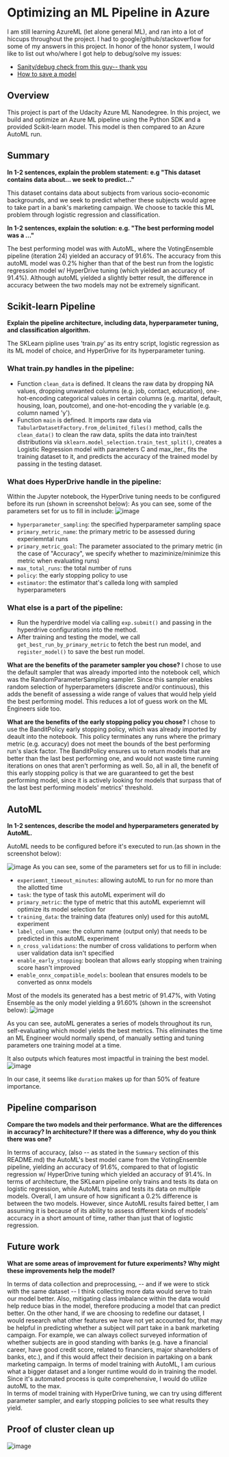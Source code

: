 # Optimizing an ML Pipeline in Azure

I am still learning AzureML (let alone general ML), and ran into a lot of hiccups throughout the project. 
I had to google/github/stackoverflow for some of my answers in this project. In honor of the honor system, I would like to list out who/where I got help to debug/solve my issues:
- [Sanity/debug check from this guy-- thank you](https://github.com/QuirkyDataScientist1978/Microsoft-Azure-Machine-Learning-Engineer-Project-1-Udacity-Solution)
- [How to save a model](https://github.com/MicrosoftDocs/azure-docs/issues/45773)

## Overview
This project is part of the Udacity Azure ML Nanodegree.
In this project, we build and optimize an Azure ML pipeline using the Python SDK and a provided Scikit-learn model.
This model is then compared to an Azure AutoML run.

## Summary
**In 1-2 sentences, explain the problem statement: e.g "This dataset contains data about... we seek to predict..."**

This dataset contains data about subjects from various socio-economic backgrounds, and we seek to predict whether these subjects would agree to take part in a bank's marketing campaign. We choose to tackle this ML problem through logistic regression and classification. 

**In 1-2 sentences, explain the solution: e.g. "The best performing model was a ..."**

The best performing model was with AutoML, where the VotingEnsemble pipeline (iteration 24) yielded an accuracy of 91.6%. 
The accuracy from this autoML model was 0.2% higher than that of the best run from the logistic regression model w/ HyperDrive tuning (which yielded an accuracy of 91.4%). 
Although autoML yielded a slightly better result, the difference in accuracy between the two models may not be extremely significant. 


## Scikit-learn Pipeline
**Explain the pipeline architecture, including data, hyperparameter tuning, and classification algorithm.**

The SKLearn pipline uses 'train.py' as its entry script, logistic regression as its ML model of choice, and HyperDrive for its hyperparameter tuning. 
### What train.py handles in the pipeline: 
- Function `clean_data` is defined. It cleans the raw data by dropping NA values, dropping unwanted columns (e.g. job, contact, education), one-hot-encoding categorical values in certain columns (e.g. marital, default, housing, loan, poutcome), and one-hot-encoding the y variable (e.g. column named 'y').
- Function `main` is defined. It imports raw data via `TabularDatasetFactory.from_delimited_files()` method, calls the `clean_data()` to clean the raw data, splits the data into train/test distributions via `sklearn.model_selection.train_test_split()`, creates a Logistic Regression model with parameters C and max_iter., fits the training dataset to it, and predicts the accuracy of the trained model by passing in the testing dataset.  

### What does HyperDrive handle in the pipeline:
Within the Jupyter notebook, the HyperDrive tuning needs to be configured before its run (shown in screenshot below):
As you can see, some of the parameters set for us to fill in include:
![image](https://user-images.githubusercontent.com/50812346/147689359-1080a479-22b5-452e-8dda-92a3e6dc9149.png)
- `hyperparameter_sampling`: the specified hyperparameter sampling space
- `primary_metric_name`: the primary metric to be assessed during experiemntal runs 
- `primary_metric_goal`: The parameter associated to the primary metric (in the case of "Accuracy", we specify whether to maziminize/minimize this metric when evaluating runs)
- `max_total_runs`: the total number of runs 
- `policy`: the early stopping policy to use
- `estimator`: the estimator that's calleda long with sampled hyperparameters 

### What else is a part of the pipeline:
- Run the hyperdrive model via calling `exp.submit()` and passing in the hyperdrive configurations into the method. 
- After training and testing the model, we call `get_best_run_by_primary_metric` to fetch the best run model, and `register_model()` to save the best run model. 

**What are the benefits of the parameter sampler you chose?**
I chose to use the default sampler that was already imported into the notebook cell, which was the RandomParameterSampling sampler. Since this sampler enables random selection of hyperparameters (discrete and/or continuous), this adds the benefit of assessing a wide range of values that would help yield the best performing model. This reduces a lot of guess work on the ML Engineers side too.

**What are the benefits of the early stopping policy you chose?**
I chose to use the BanditPolicy early stopping policy, which was already imported by deault into the notebook. This policy terminates any runs where the primary metric (e.g. accuracy) does not meet the bounds of the best performing run's slack factor. The BanditPolicy ensures us to return models that are better than the last best performing one, and would not waste time running iterations on ones that aren't performing as well. So, all in all, the benefit of this early stopping policy is that we are guaranteed to get the best performing model, since it is actively looking for models that surpass that of the last best performing models' metrics' threshold. 

## AutoML
**In 1-2 sentences, describe the model and hyperparameters generated by AutoML.**

AutoML needs to be configured before it's executed to run.(as shown in the screenshot below): 

![image](https://user-images.githubusercontent.com/50812346/147689252-db51d1cb-3f38-460b-b4c3-0903027bd623.png)
As you can see, some of the parameters set for us to fill in include:
- `experiemnt_timeout_minutes`: allowing autoML to run for no more than the allotted time
- `task`: the type of task this autoML experiment will do
- `primary_metric`: the type of metric that this autoML experiemnt will optimize its model selection for
- `training_data`: the training data (features only) used for this autoML experiment
- `label_column_name`: the column name (output only) that needs to be predicted in this autoML experiment
- `n_cross_validations`: the number of cross validations to perform when user validation data isn't specified
- `enable_early_stopping`: boolean that allows early stopping when training score hasn't improved
- `enable_onnx_compatible_models`: boolean that ensures models to be converted as onnx models

Most of the models its generated has a best metric of 91.47%, with Voting Ensemble as the only model yielding a 91.60% (shown in the screenshot below):
![image](https://user-images.githubusercontent.com/50812346/147696722-9485dd55-3543-4bba-b166-a59de6f52865.png)

As you can see, autoML generates a series of models throughout its run, self-evaluating which model yields the best metrics. This eliminates the time an ML Engineer would normally spend, of manually setting and tuning parameters one training model at a time.

It also outputs which features most impactful in training the best model. 
![image](https://user-images.githubusercontent.com/50812346/147692670-40803f49-a4b5-4e3b-9cf5-1aabe81334c7.png)

In our case, it seems like `duration` makes up for than 50% of feature importance.

## Pipeline comparison
**Compare the two models and their performance. What are the differences in accuracy? In architecture? If there was a difference, why do you think there was one?**

In terms of accuracy, (also -- as stated in the `Summary` section of this README.md) the AutoML's best model came from the VotingEnsemble pipeline, yielding an accuracy of 91.6%, compared to that of logistic regression w/ HyperDrive tuning which yielded an accuracy of 91.4%. In terms of architecture, the SKLearn pipeline only trains and tests its data on logistic regression, while AutoML trains and tests its data on multiple models. Overall, I am unsure of how significant a 0.2% difference is between the two models. However, since AutoML results faired better, I am assuming it is because of its ability to assess different kinds of models' accuracy in a short amount of time, rather than just that of logistic regression.

## Future work
**What are some areas of improvement for future experiments? Why might these improvements help the model?**

In terms of data collection and preprocessing, -- and if we were to stick with the same dataset -- I think collecting more data would serve to train our model better. Also, mitigating class imbalance within the data would help reduce bias in the model, therefore producing a model that can predict better. On the other hand, if we are choosing to redefine our dataset, I would research what other features we have not yet accounted for, that may be helpful in predicting whether a subject will part take in a bank marketing campaign. For example, we can always collect surveyed information of whether subjects are in good standing with banks (e.g. have a financial career, have good credit score, related to financiers, major shareholders of banks, etc.), and if this would affect their decision in partaking on a bank marketing campaign.
In terms of model training with AutoML, I am curious what a bigger dataset and a longer runtime would do in training the model. Since it's automated process is quite comprehensive, I would do utilize autoML to the max.  
In terms of model training with HyperDrive tuning, we can try using different parameter sampler, and early stopping policies to see what results they yield. 

## Proof of cluster clean up
![image](https://user-images.githubusercontent.com/50812346/147692226-b9a56dc8-491f-4957-9341-6cbe5a47db07.png)

